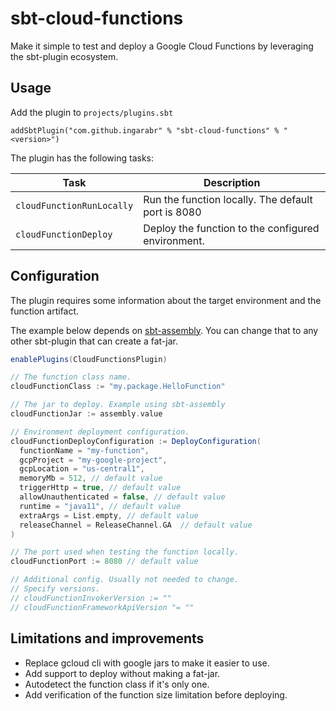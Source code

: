 # sbt-cloud-functions

Make it simple to test and deploy a Google Cloud Functions by leveraging the sbt-plugin ecosystem.

## Usage

Add the plugin to `projects/plugins.sbt`

``` 
addSbtPlugin("com.github.ingarabr" % "sbt-cloud-functions" % "<version>")
```

The plugin has the following tasks:

| Task | Description | 
|---|---|
| `cloudFunctionRunLocally` | Run the function locally. The default port is 8080 | 
| `cloudFunctionDeploy` | Deploy the function to the configured environment. | 


## Configuration

The plugin requires some information about the target environment and the function artifact. 

The example below depends on [sbt-assembly]. You can change that to any other sbt-plugin that can create a fat-jar. 

```sbt
enablePlugins(CloudFunctionsPlugin)

// The function class name.
cloudFunctionClass := "my.package.HelloFunction"

// The jar to deploy. Example using sbt-assembly
cloudFunctionJar := assembly.value

// Environment deployment configuration.
cloudFunctionDeployConfiguration := DeployConfiguration(
  functionName = "my-function",
  gcpProject = "my-google-project",
  gcpLocation = "us-central1",
  memoryMb = 512, // default value
  triggerHttp = true, // default value
  allowUnauthenticated = false, // default value
  runtime = "java11", // default value
  extraArgs = List.empty, // default value
  releaseChannel = ReleaseChannel.GA  // default value
)

// The port used when testing the function locally.
cloudFunctionPort := 8080 // default value

// Additional config. Usually not needed to change.
// Specify versions.
// cloudFunctionInvokerVersion := ""
// cloudFunctionFrameworkApiVersion "= ""
```

## Limitations and improvements
- Replace gcloud cli with google jars to make it easier to use.
- Add support to deploy without making a fat-jar.
- Autodetect the function class if it's only one.
- Add verification of the function size limitation before deploying.


[sbt-assembly]: https://github.com/sbt/sbt-assembly
